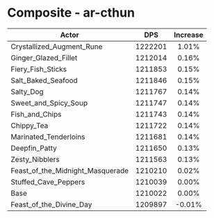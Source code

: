 # Composite - ar-cthun
| Actor | DPS | Increase |
|---|:---:|:---:|
|Crystallized_Augment_Rune|1222201|1.01%|
|Ginger_Glazed_Fillet|1212014|0.16%|
|Fiery_Fish_Sticks|1211853|0.15%|
|Salt_Baked_Seafood|1211846|0.15%|
|Salty_Dog|1211767|0.14%|
|Sweet_and_Spicy_Soup|1211747|0.14%|
|Fish_and_Chips|1211743|0.14%|
|Chippy_Tea|1211722|0.14%|
|Marinated_Tenderloins|1211681|0.14%|
|Deepfin_Patty|1211650|0.13%|
|Zesty_Nibblers|1211563|0.13%|
|Feast_of_the_Midnight_Masquerade|1210210|0.02%|
|Stuffed_Cave_Peppers|1210039|0.00%|
|Base|1210022|0.00%|
|Feast_of_the_Divine_Day|1209897|-0.01%|
